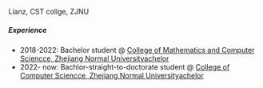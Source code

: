 Lianz, CST collge, ZJNU


##### Experience


- 2018-2022: Bachelor student @ [College of Mathematics and Computer Sciencce, Zhejiang Normal Universityachelor][1]
- 2022- now: Bachlor-straight-to-doctorate student @ [College of Computer Sciencce, Zhejiang Normal Universityachelor][2]

[1]: //www.zjnu.edu.cn/
[2]://cs.zjnu.edu.cn/main.htm
